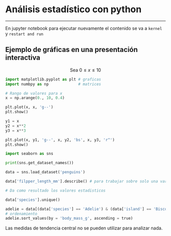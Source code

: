 # Análisis estadístico con python
---
En jupyter notebook para ejecutar nuevamente el contenido se va a `kernel` y `restart and run`

## Ejemplo de gráficas en una presentación interactiva
$$\text{Sea } 0 \leqslant x \leqslant 10$$
```python
import matplotlib.pyplot as plt # graficas
import numbpy as np             # matrices

# Rango de valores para x
x = np.arange(0., 10, 0.4)

plt.plot(x, x, 'g--')
plt.show()

y1 = x
y2 = x**2
y3 = x**3

plt.plot(x, y1, 'g--', x, y2, 'bs', x, y3, 'r^')
plt.show()
```

```python
import seaborn as sns

print(sns.get_dataset_names())

data = sns.load_dataset('penguins')

data['filpper_length_mm'].describe() # para trabajar sobre solo una variable

# Da como resultado los valores estadisticos

data['species'].unique()

adelie = data[(data['species'] == 'Adelie') & (data['island'] == 'Biscoe')]
# ordenamiento
adelie.sort_values(by = 'body_mass_g', ascending = true)
```

Las medidas de tendencia central no se pueden utilizar para analizar nada.

